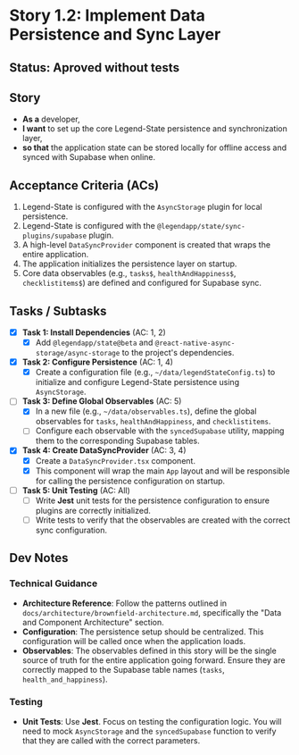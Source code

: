 # Story 1.2: Implement Data Persistence and Sync Layer

## Status: Aproved without tests

## Story

-   **As a** developer,
-   **I want** to set up the core Legend-State persistence and synchronization layer,
-   **so that** the application state can be stored locally for offline access and synced with Supabase when online.

## Acceptance Criteria (ACs)

1.  Legend-State is configured with the `AsyncStorage` plugin for local persistence.
2.  Legend-State is configured with the `@legendapp/state/sync-plugins/supabase` plugin.
3.  A high-level `DataSyncProvider` component is created that wraps the entire application.
4.  The application initializes the persistence layer on startup.
5. Core data observables (e.g., `tasks$`, `healthAndHappiness$`, `checklistitems$`) are defined and configured for Supabase sync.

## Tasks / Subtasks

-   [x] **Task 1: Install Dependencies** (AC: 1, 2)
    -   [x] Add `@legendapp/state@beta` and `@react-native-async-storage/async-storage` to the project's dependencies.
-   [x] **Task 2: Configure Persistence** (AC: 1, 4)
    -   [x] Create a configuration file (e.g., `~/data/legendStateConfig.ts`) to initialize and configure Legend-State persistence using `AsyncStorage`.
-   [ ] **Task 3: Define Global Observables** (AC: 5)
    - [x] In a new file (e.g., `~/data/observables.ts`), define the global observables for `tasks`, `healthAndHappiness`, and `checklistitems`.
    -   [ ] Configure each observable with the `syncedSupabase` utility, mapping them to the corresponding Supabase tables.
-   [x] **Task 4: Create DataSyncProvider** (AC: 3, 4)
    -   [x] Create a `DataSyncProvider.tsx` component.
    -   [x] This component will wrap the main `App` layout and will be responsible for calling the persistence configuration on startup.
-   [ ] **Task 5: Unit Testing** (AC: All)
    -   [ ] Write **Jest** unit tests for the persistence configuration to ensure plugins are correctly initialized.
    -   [ ] Write tests to verify that the observables are created with the correct sync configuration.

## Dev Notes

### Technical Guidance
* **Architecture Reference**: Follow the patterns outlined in `docs/architecture/brownfield-architecture.md`, specifically the "Data and Component Architecture" section.
* **Configuration**: The persistence setup should be centralized. This configuration will be called once when the application loads.
* **Observables**: The observables defined in this story will be the single source of truth for the entire application going forward. Ensure they are correctly mapped to the Supabase table names (`tasks`, `health_and_happiness`).

### Testing
* **Unit Tests**: Use **Jest**. Focus on testing the configuration logic. You will need to mock `AsyncStorage` and the `syncedSupabase` function to verify that they are called with the correct parameters.

